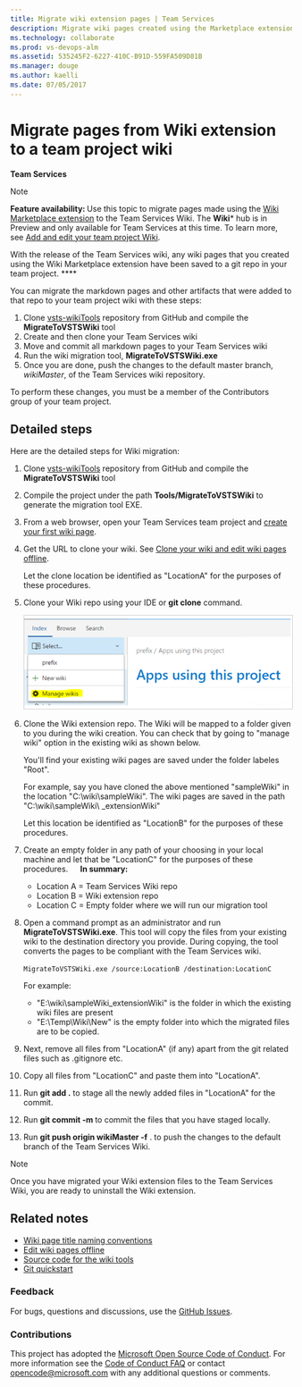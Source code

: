 ```yaml
---
title: Migrate wiki extension pages | Team Services  
description: Migrate wiki pages created using the Marketplace extension to the Visual Studio Team Services (VSTS) wiki 
ms.technology: collaborate
ms.prod: vs-devops-alm
ms.assetid: 535245F2-6227-410C-B91D-559FA509D81B
ms.manager: douge
ms.author: kaelli
ms.date: 07/05/2017
---    
```


# Migrate pages from Wiki extension to a team project wiki

**Team Services**

>[!NOTE]  
><b>Feature availability: </b>Use this topic to migrate pages made using the [Wiki Marketplace  extension](https://marketplace.visualstudio.com/items?itemName=ms-devlabs.wiki) to the Team Services Wiki. The **Wiki*** hub is in Preview and only available for Team Services at this time. To learn more, see [Add and edit your team project Wiki](add-edit-wiki.md).  

With the release of the Team Services wiki, any wiki pages that you created using the Wiki Marketplace extension have been saved to a git repo in your team project. ****

You can migrate the markdown pages and other artifacts that were added to that repo to your team project wiki with these steps:  
1.	Clone [vsts-wikiTools](https://github.com/Microsoft/vsts-wikiTools) repository from GitHub and compile the **MigrateToVSTSWiki** tool
2.	Create and then clone your Team Services wiki    
3.	Move and commit all markdown pages to your Team Services wiki 
4.	Run the wiki migration tool, **MigrateToVSTSWiki.exe** 
5.	Once you are done, push the changes to the default master branch, *wikiMaster*, of the Team Services wiki repository.

To perform these changes, you must be a member of the Contributors group of your team project.  

## Detailed steps
Here are the detailed steps for Wiki migration:

1.	Clone [vsts-wikiTools](https://github.com/Microsoft/vsts-wikiTools) repository from GitHub and compile the **MigrateToVSTSWiki** tool

2.  Compile the project under the path **Tools/MigrateToVSTSWiki** to generate the migration tool EXE.
  
3.  From a web browser, open your Team Services team project and [create your first wiki page](add-edit-wiki.md#create-wiki).   
 
4.	Get the URL to clone your wiki. See [Clone your wiki and edit wiki pages offline](add-edit-wiki.md#edit-wiki-offline).  
	
	Let the clone location be identified as "LocationA" for the purposes of these procedures.
	
5.	Clone your Wiki repo using your IDE or **git clone** command.

	<img src="_img/wiki/migrate-wiki-manage-wikis.png" alt="Manage wikis menu option" style="border: 1px solid #CCCCCC;" />

6.	Clone the Wiki extension repo. The Wiki will be mapped to a folder given to you during the wiki creation. You can check that by going to "manage wiki" option in the existing wiki as shown below.

	You'll find your existing wiki pages are saved under the folder labeles "Root".

	For example, say you have cloned the above mentioned "sampleWiki" in the location "C:\wiki\sampleWiki". The wiki pages are saved in the path "C:\wiki\sampleWiki\ _extensionWiki"	

	Let this location be identified as "LocationB" for the purposes of these procedures.
 
7.	Create an empty folder in any path of your choosing in your local machine and let that be "LocationC" for the purposes of these procedures.
 
	**In summary:** 
	- Location A = Team Services Wiki repo
	- Location B = Wiki extension repo 
	- Location C = Empty folder where we will run our migration tool

8.	Open a command prompt as an administrator and run **MigrateToVSTSWiki.exe**.  This tool will copy the files from your existing wiki to the destination directory you provide. During copying, the tool converts the pages to be compliant with the Team Services wiki.
 
	`MigrateToVSTSWiki.exe /source:LocationB /destination:LocationC`

	For example:
	- "E:\wiki\sampleWiki\_extensionWiki" is the folder in which the existing wiki files are present
	- "E:\Temp\Wiki\New" is the empty folder into which the migrated files are to be copied.

9. Next, remove all files from "LocationA" (if any) apart from the git related files such as .gitignore etc.

10. Copy all files from "LocationC" and paste them into "LocationA".
 
11.	Run **git add .** to stage all the newly added files in  "LocationA" for the commit.
  
12.	Run **git commit -m <commit message>** to commit the files that you have staged locally.

13.	Run **git push origin wikiMaster -f** . to push the changes to the default branch of the Team Services Wiki.

>[!NOTE]  
>Once you have migrated your Wiki extension files to the Team Services Wiki, you are ready to uninstall the Wiki extension.

## Related notes 


  
- [Wiki page title naming conventions](add-edit-wiki.md#page-title-names)  
- [Edit wiki pages offline](add-edit-wiki.md#edit-wiki-offline)  
- [Source code for the wiki tools](https://github.com/Microsoft/vsts-wikiTools)  
- [Git quickstart](../git/gitquickstart.md)
 
### Feedback
For bugs, questions and discussions, use the [GitHub Issues](https://github.com/Microsoft/vsts-wikiTools/issues).

<!---
Want to learn more about the new and exciting features of VSTS Wiki. Visit blog post - coming soon for more details.
-->

### Contributions 
This project has adopted the [Microsoft Open Source Code of Conduct](https://opensource.microsoft.com/codeofconduct/). For more information see the [Code of Conduct FAQ](https://opensource.microsoft.com/codeofconduct/faq/) or contact [opencode@microsoft.com](mailto:opencode@microsoft.com) with any additional questions or comments.


